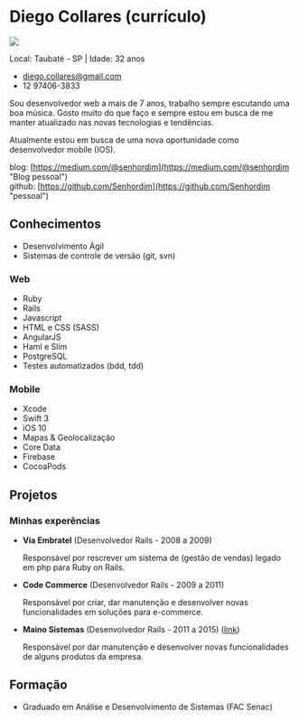# Diego Collares (currículo)

<img src="https://s.gravatar.com/avatar/f9a3243b34313b11ebc5b8a95f8a629e?s=80" />

Local: Taubaté - SP | Idade: 32 anos

* diego.collares@gmail.com
* 12 97406-3833

Sou desenvolvedor web a mais de 7 anos, trabalho sempre escutando uma boa música. Gosto muito do que faço
e sempre estou em busca de me manter atualizado nas novas tecnologias e tendências.

Atualmente estou em busca de uma nova oportunidade como desenvolvedor mobile (IOS).

blog: [https://medium.com/@senhordim](https://medium.com/@senhordim "Blog pessoal")  
github: [https://github.com/Senhordim](https://github.com/Senhordim "pessoal")

## Conhecimentos

* Desenvolvimento Ágil
* Sistemas de controle de versão (git, svn)

### Web

* Ruby
* Rails
* Javascript
* HTML e CSS (SASS)
* AngularJS
* Haml e Slim
* PostgreSQL
* Testes automatizados (bdd, tdd)

### Mobile

* Xcode
* Swift 3
* iOS 10
* Mapas & Geolocalização
* Core Data
* Firebase
* CocoaPods

## Projetos

### Minhas experências

* **Via Embratel** (Desenvolvedor Rails - 2008 a 2009)   

   Responsável por rescrever um sistema de (gestão de vendas) legado em php para Ruby on Rails.

* **Code Commerce** (Desenvolvedor Rails - 2009 a 2011)   

   Responsável por criar, dar manutenção e desenvolver novas funcionalidades em soluções para e-commerce.

* **Maino Sistemas** (Desenvolvedor Rails - 2011 a 2015) ([link](http://www.maino.com.br/ "Maino Sistemas"))  

   Responsável por dar manutenção e desenvolver novas funcionalidades de alguns produtos da empresa.

## Formação

* Graduado em Análise e Desenvolvimento de Sistemas (FAC Senac)
